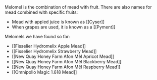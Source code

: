 Melomel is the combination of mead with fruit. There are also names for mead combined with specific fruits:

- Mead with appled juice is known as [[Cyser]]
- When grapes are used, it is known as a [[Pyment]]

Melomels we have found so far:

- [[Fisselier Hydromelix Apple Mead]]
- [[Fisselier Hydromelix Strawberry Mead]]
- [[New Quay Honey Farm Afon Mêl Apricot Mead]]
- [[New Quay Honey Farm Afon Mêl Blackberry Mead]]
- [[New Quay Honey Farm Afon Mêl Raspberry Mead]]
- [[Omnipollo Magic 1.618 Mead]]
